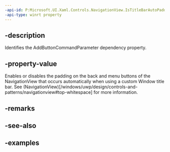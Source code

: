 ```yaml
---
-api-id: P:Microsoft.UI.Xaml.Controls.NavigationView.IsTitleBarAutoPaddingEnabled
-api-type: winrt property
---
```


## -description

Identifies the AddButtonCommandParameter dependency property.

## -property-value
Enables or disables the padding on the back and menu buttons of the NavigationView that occurs automatically when using a custom Window title bar. See (NavigationView)[/windows/uwp/design/controls-and-patterns/navigationview#top-whitespace] for more information.

## -remarks

## -see-also

## -examples

